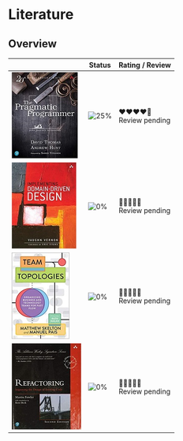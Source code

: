 # Literature

## Overview

|  | Status | Rating / Review |
|---|---|---|
| [![David Thomas & Andrew Hunt - The Pragmatic Programmer](../assets/img/the_pragmatic_programmer.jpg)](https://pragprog.com/titles/tpp20/the-pragmatic-programmer-20th-anniversary-edition/) | ![25%](https://progress-bar.dev/25/) | ❤️️❤️❤️❤️🖤<br>Review pending |
| [![Vaughn Vernon - Implementing Domain-Driven Design](../assets/img/implementing_ddd.jpg)](https://www.oreilly.com/library/view/implementing-domain-driven-design/9780133039900/) | ![0%](https://progress-bar.dev/0/) | ️🖤🖤🖤🖤🖤<br>Review pending |
| [![Matthew Skelton & Manuel Pais - Team Topologies: Organizing Business and Technology Teams for Fast Flow](../assets/img/team_topologies.jpg)](https://teamtopologies.com/book) | ![0%](https://progress-bar.dev/0/) | ️🖤🖤🖤🖤🖤<br>Review pending |
| [![Martin Fowler - Refactoring: Improving the Design of Existing Code](../assets/img/refactoring.jpg)](https://martinfowler.com/books/refactoring.html) | ![0%](https://progress-bar.dev/0/) | ️🖤🖤🖤🖤🖤<br>Review pending |
